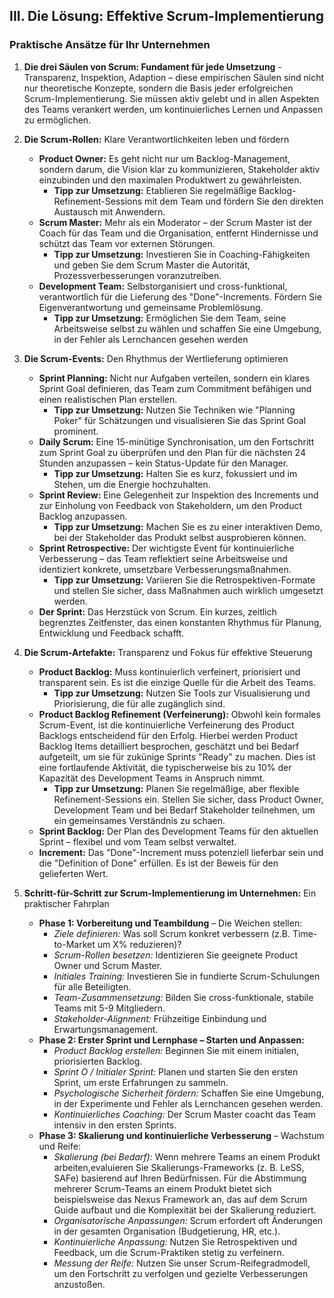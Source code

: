 ## III. Die Lösung: Effektive Scrum-Implementierung

### Praktische Ansätze für Ihr Unternehmen

1. **Die drei Säulen von Scrum: Fundament für jede Umsetzung** - 
Transparenz, Inspektion, Adaption – diese empirischen Säulen sind nicht nur theoretische Konzepte, sondern die Basis jeder erfolgreichen Scrum-Implementierung. Sie müssen aktiv gelebt und in allen Aspekten des Teams verankert werden, um kontinuierliches Lernen und Anpassen zu ermöglichen.
2. **Die Scrum-Rollen:** Klare Verantwortlichkeiten leben und fördern
    - **Product Owner:** Es geht nicht nur um Backlog-Management, sondern darum, die Vision klar zu kommunizieren, Stakeholder aktiv einzubinden und den maximalen Produktwert zu gewährleisten.
        - **Tipp zur Umsetzung:** Etablieren Sie regelmäßige Backlog-Refinement-Sessions mit dem Team und fördern Sie den direkten Austausch mit Anwendern.
    - **Scrum Master:** Mehr als ein Moderator – der Scrum Master ist der Coach für das Team und die Organisation, entfernt Hindernisse und schützt das Team vor externen Störungen.
        - **Tipp zur Umsetzung:** Investieren Sie in Coaching-Fähigkeiten und geben Sie dem Scrum Master die Autorität, Prozessverbesserungen voranzutreiben.
    - **Development Team:** Selbstorganisiert und cross-funktional, verantwortlich für die Lieferung des "Done"-Increments. Fördern Sie Eigenverantwortung und gemeinsame Problemlösung.
        - **Tipp zur Umsetzung:** Ermöglichen Sie dem Team, seine Arbeitsweise selbst zu wählen und schaffen Sie eine Umgebung, in der Fehler als Lernchancen gesehen werden
3. **Die Scrum-Events:** Den Rhythmus der Wertlieferung optimieren
    - **Sprint Planning:** Nicht nur Aufgaben verteilen, sondern ein klares Sprint Goal definieren, das Team zum Commitment befähigen und einen realistischen Plan erstellen.
        - **Tipp zur Umsetzung:** Nutzen Sie Techniken wie "Planning Poker" für Schätzungen und visualisieren Sie das Sprint Goal prominent.
    - **Daily Scrum:** Eine 15-minütige Synchronisation, um den Fortschritt zum Sprint Goal zu überprüfen und den Plan für die nächsten 24 Stunden anzupassen – kein Status-Update für den Manager.
        - **Tipp zur Umsetzung:** Halten Sie es kurz, fokussiert und im Stehen, um die Energie hochzuhalten.
    - **Sprint Review:** Eine Gelegenheit zur Inspektion des Increments und zur Einholung von Feedback von Stakeholdern, um den Product Backlog anzupassen.
        - **Tipp zur Umsetzung:** Machen Sie es zu einer interaktiven Demo, bei der Stakeholder das Produkt selbst ausprobieren können.
    - **Sprint Retrospective:** Der wichtigste Event für kontinuierliche Verbesserung – das Team reflektiert seine Arbeitsweise und identiziert konkrete, umsetzbare Verbesserungsmaßnahmen.
        - **Tipp zur Umsetzung:** Variieren Sie die Retrospektiven-Formate und stellen Sie sicher, dass Maßnahmen auch wirklich umgesetzt werden.
    - **Der Sprint:** Das Herzstück von Scrum. Ein kurzes, zeitlich begrenztes Zeitfenster, das einen konstanten Rhythmus für Planung, Entwicklung und Feedback schafft.

4. **Die Scrum-Artefakte:** Transparenz und Fokus für effektive Steuerung
    - **Product Backlog:** Muss kontinuierlich verfeinert, priorisiert und transparent sein. Es ist die einzige Quelle für die Arbeit des Teams.
        - **Tipp zur Umsetzung:** Nutzen Sie Tools zur Visualisierung und Priorisierung, die für alle zugänglich sind.
    - **Product Backlog Refinement (Verfeinerung):** Obwohl kein formales Scrum-Event, ist die kontinuierliche Verfeinerung des Product Backlogs entscheidend für den Erfolg. Hierbei werden Product Backlog Items detailliert besprochen, geschätzt und bei Bedarf aufgeteilt, um sie für zukünige Sprints "Ready" zu machen. Dies ist eine fortlaufende Aktivität, die typischerweise bis zu 10% der Kapazität des Development Teams in Anspruch nimmt.
        - **Tipp zur Umsetzung:** Planen Sie regelmäßige, aber flexible Refinement-Sessions ein. Stellen Sie sicher, dass Product Owner, Development Team und bei Bedarf Stakeholder teilnehmen, um ein gemeinsames Verständnis zu schaen.
    - **Sprint Backlog:** Der Plan des Development Teams für den aktuellen Sprint – flexibel und vom Team selbst verwaltet.
    - **Increment:** Das "Done"-Increment muss potenziell lieferbar sein und die "Definition of Done" erfüllen. Es ist der Beweis für den gelieferten Wert.

5. **Schritt-für-Schritt zur Scrum-Implementierung im Unternehmen:** Ein praktischer Fahrplan
    - **Phase 1: Vorbereitung und Teambildung** – Die Weichen stellen:
        - *Ziele definieren:* Was soll Scrum konkret verbessern (z.B. Time-to-Market um X% reduzieren)?
        - *Scrum-Rollen besetzen:* Identizieren Sie geeignete Product Owner und Scrum Master.
        - *Initiales Training:* Investieren Sie in fundierte Scrum-Schulungen für alle Beteiligten.
        - *Team-Zusammensetzung:* Bilden Sie cross-funktionale, stabile Teams mit 5-9 Mitgliedern.
        - *Stakeholder-Alignment:* Frühzeitige Einbindung und Erwartungsmanagement.
    - **Phase 2: Erster Sprint und Lernphase – Starten und Anpassen:**
        - *Product Backlog erstellen:* Beginnen Sie mit einem initialen, priorisierten Backlog.
        - *Sprint O / Initialer Sprint:* Planen und starten Sie den ersten Sprint, um erste Erfahrungen zu sammeln.
        - *Psychologische Sicherheit fördern:* Schaffen Sie eine Umgebung, in der Experimente und Fehler als Lernchancen gesehen werden.
        - *Kontinuierliches Coaching:* Der Scrum Master coacht das Team intensiv in den ersten Sprints.
    - **Phase 3: Skalierung und kontinuierliche Verbesserung** – Wachstum und Reife:
        - *Skalierung (bei Bedarf):* Wenn mehrere Teams an einem Produkt arbeiten,evaluieren Sie Skalierungs-Frameworks (z. B. LeSS, SAFe) basierend auf Ihren Bedürfnissen. Für die Abstimmung mehrerer Scrum-Teams an einem Produkt bietet sich beispielsweise das Nexus Framework an, das auf dem Scrum Guide aufbaut und die Komplexität bei der Skalierung reduziert.
        - *Organisatorische Anpassungen:* Scrum erfordert oft Änderungen in der gesamten Organisation (Budgetierung, HR, etc.).
        - *Kontinuierliche Anpassung:* Nutzen Sie Retrospektiven und Feedback, um die Scrum-Praktiken stetig zu verfeinern.
        - *Messung der Reife:* Nutzen Sie unser Scrum-Reifegradmodell, um den Fortschritt zu verfolgen und gezielte Verbesserungen anzustoßen.